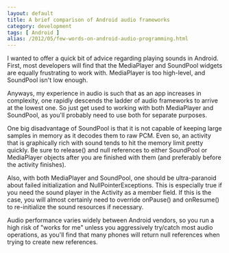 ```yaml
---
layout: default
title: A brief comparison of Android audio frameworks
category: development
tags: [ Android ]
alias: /2012/05/few-words-on-android-audio-programming.html
---
```


I wanted to offer a quick bit of advice regarding playing sounds in Android.
First, most developers will find that the MediaPlayer and SoundPool widgets
are equally frustrating to work with. MediaPlayer is too high-level, and
SoundPool isn't low enough.

Anyways, my experience in audio is such that as an app increases in
complexity, one rapidly descends the ladder of audio frameworks to arrive at
the lowest one. So just get used to working with both MediaPlayer and
SoundPool, as you'll probably need to use both for separate purposes.

One big disadvantage of SoundPool is that it is not capable of keeping large
samples in memory as it decodes them to raw PCM. Even so, an activity that is
graphically rich with sound tends to hit the memory limit pretty quickly. Be
sure to release() and null references to either SoundPool or MediaPlayer
objects after you are finished with them (and preferably before the activity
finishes).

Also, with both MediaPlayer and SoundPool, one should be ultra-paranoid about
failed initialization and NullPointerExceptions. This is especially true if
you need the sound player in the Activity as a member field. If this is the
case, you will almost certainly need to override onPause() and onResume() to
re-initialize the sound resources if necessary.

Audio performance varies widely between Android vendors, so you run a high
risk of "works for me" unless you aggressively try/catch most audio
operations, as you'll find that many phones will return null references when
trying to create new references.
